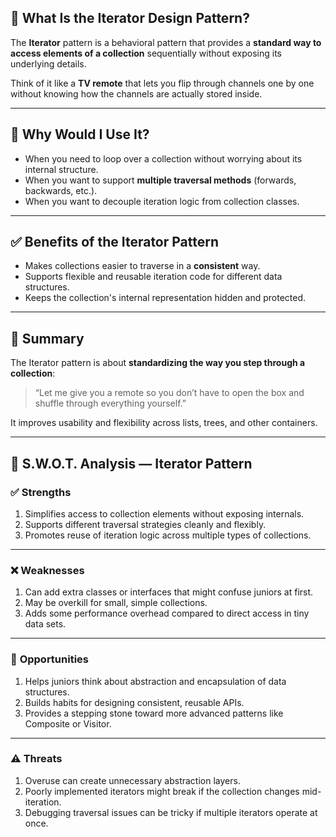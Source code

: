 
## 🔁 What Is the Iterator Design Pattern?

The **Iterator** pattern is a behavioral pattern that provides a **standard way to access elements of a collection** sequentially without exposing its underlying details.

Think of it like a **TV remote** that lets you flip through channels one by one without knowing how the channels are actually stored inside.

---

## 🤔 Why Would I Use It?

* When you need to loop over a collection without worrying about its internal structure.
* When you want to support **multiple traversal methods** (forwards, backwards, etc.).
* When you want to decouple iteration logic from collection classes.

---

## ✅ Benefits of the Iterator Pattern

* Makes collections easier to traverse in a **consistent** way.
* Supports flexible and reusable iteration code for different data structures.
* Keeps the collection's internal representation hidden and protected.

---

## 🧩 Summary

The Iterator pattern is about **standardizing the way you step through a collection**:

> “Let me give you a remote so you don’t have to open the box and shuffle through everything yourself.”

It improves usability and flexibility across lists, trees, and other containers.

---

## 🧠 S.W\.O.T. Analysis — Iterator Pattern

### ✅ **Strengths**

1. Simplifies access to collection elements without exposing internals.
2. Supports different traversal strategies cleanly and flexibly.
3. Promotes reuse of iteration logic across multiple types of collections.

---

### ❌ **Weaknesses**

1. Can add extra classes or interfaces that might confuse juniors at first.
2. May be overkill for small, simple collections.
3. Adds some performance overhead compared to direct access in tiny data sets.

---

### 🌱 **Opportunities**

1. Helps juniors think about abstraction and encapsulation of data structures.
2. Builds habits for designing consistent, reusable APIs.
3. Provides a stepping stone toward more advanced patterns like Composite or Visitor.

---

### ⚠️ **Threats**

1. Overuse can create unnecessary abstraction layers.
2. Poorly implemented iterators might break if the collection changes mid-iteration.
3. Debugging traversal issues can be tricky if multiple iterators operate at once.
